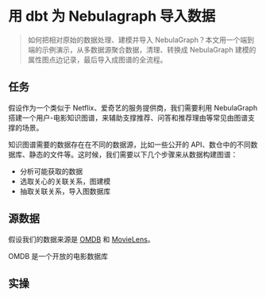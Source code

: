 # 用 dbt 为 Nebulagraph 导入数据




> 如何把相对原始的数据处理、建模并导入 NebulaGraph？本文用一个端到端的示例演示，从多数据源聚合数据，清理、转换成 NebulaGraph 建模的属性图点边记录，最后导入成图谱的全流程。

## 任务

假设作为一个类似于 Netflix、爱奇艺的服务提供商，我们需要利用 NebulaGraph 搭建一个用户-电影知识图谱，来辅助支撑推荐、问答和推荐理由等常见由图谱支撑的场景。

知识图谱需要的数据存在在不同的数据源，比如一些公开的 API、数仓中的不同数据库、静态的文件等。这时候，我们需要以下几个步骤来从数据构建图谱：

- 分析可能获取的数据
- 选取关心的关联关系，图建模
- 抽取关联关系，导入图数据库

## 源数据

假设我们的数据来源是  [OMDB](https://www.omdb.org/en/us/content/Help:DataDownload) 和 [MovieLens](https://grouplens.org/datasets/movielens/)。

OMDB 是一个开放的电影数据库

## 实操

